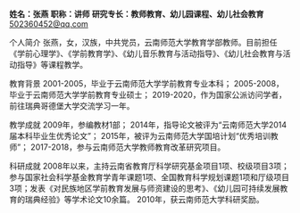 **姓名：张燕**
**职称：讲师**
**研究专长：教师教育、幼儿园课程、幼儿社会教育**
502360452@qq.com

个人简介
张燕，女，汉族，中共党员，云南师范大学教育学部教师。目前担任《学前心理学》、《学前教育学》、《幼儿音乐教育与活动指导》、《幼儿社会教育与活动指导》等课程教学。

教育背景
2001-2005，毕业于云南师范大学学前教育专业本科；
2005-2008，毕业于云南师范大学学前教育专业硕士；
2019-2020，作为国家公派访问学者，前往瑞典哥德堡大学交流学习一年。

教学成就
2009年，参编教材1部；
2014年，指导论文被评为“云南师范大学2014届本科毕业生优秀论文”；
2015年，被评为云南师范大学国培计划“优秀培训教师”；
2017-2018，参与云南师范大学教师教育改革研究项目。

科研成就
2008年以来，主持云南省教育厅科学研究基金项目1项、校级项目3项；参与国家社会科学基金教育学青年课题1项、全国教育科学规划课题1项和厅级项目3项；发表《对民族地区学前教育发展与师资建设的思考》、《幼儿园可持续发展教育的瑞典经验》等学术论文10余篇。
2010年，获云南师范大学科研奖励。